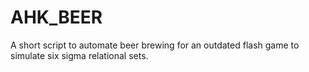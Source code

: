 AHK_BEER
========

A short script to automate beer brewing for an outdated flash game to simulate six sigma relational sets.
